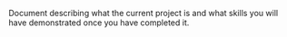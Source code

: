 Document describing what the current project is and what skills you will have demonstrated once you have completed it. 